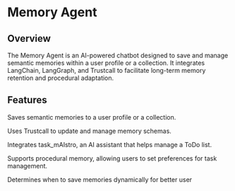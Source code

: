 # Memory Agent

## Overview

The Memory Agent is an AI-powered chatbot designed to save and manage semantic memories within a user profile or a collection. It integrates LangChain, LangGraph, and Trustcall to facilitate long-term memory retention and procedural adaptation.

## Features

Saves semantic memories to a user profile or a collection.

Uses Trustcall to update and manage memory schemas.

Integrates task_mAIstro, an AI assistant that helps manage a ToDo list.

Supports procedural memory, allowing users to set preferences for task management.

Determines when to save memories dynamically for better user 
